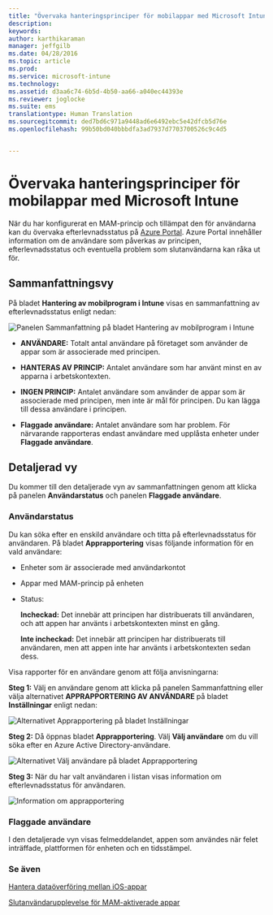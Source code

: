 ```yaml
---
title: "Övervaka hanteringsprinciper för mobilappar med Microsoft Intune | Microsoft Intune"
description: 
keywords: 
author: karthikaraman
manager: jeffgilb
ms.date: 04/28/2016
ms.topic: article
ms.prod: 
ms.service: microsoft-intune
ms.technology: 
ms.assetid: d3aa6c74-6b5d-4b50-aa66-a040ec44393e
ms.reviewer: joglocke
ms.suite: ems
translationtype: Human Translation
ms.sourcegitcommit: ded7bd6c971a9448ad6e6492ebc5e42dfcb5d76e
ms.openlocfilehash: 99b50bd040bbbdfa3ad7937d7703700526c9c4d5


---
```


# Övervaka hanteringsprinciper för mobilappar med Microsoft Intune
När du har konfigurerat en MAM-princip och tillämpat den för användarna kan du övervaka efterlevnadsstatus på [Azure Portal](https://portal.azure.com). Azure Portal innehåller information om de användare som påverkas av principen, efterlevnadsstatus och eventuella problem som slutanvändarna kan råka ut för.
## Sammanfattningsvy
På bladet **Hantering av mobilprogram i Intune** visas en sammanfattning av efterlevnadsstatus enligt nedan:


![Panelen Sammanfattning på bladet Hantering av mobilprogram i Intune](../media/mam-azure-portal-user-status-summary.png)

-   **ANVÄNDARE:** Totalt antal användare på företaget som använder de appar som är associerade med principen.

-   **HANTERAS AV PRINCIP:** Antalet användare som har använt minst en av apparna i arbetskontexten.

-   **INGEN PRINCIP:** Antalet användare som använder de appar som är associerade med principen, men inte är mål för principen.  Du kan lägga till dessa användare i principen.

- **Flaggade användare:** Antalet användare som har problem. För närvarande rapporteras endast användare med upplåsta enheter under **Flaggade användare**.


## Detaljerad vy
Du kommer till den detaljerade vyn av sammanfattningen genom att klicka på panelen **Användarstatus** och panelen **Flaggade användare**.

### Användarstatus
Du kan söka efter en enskild användare och titta på efterlevnadsstatus för användaren. På bladet **Apprapportering** visas följande information för en vald användare:
- Enheter som är associerade med användarkontot
- Appar med MAM-princip på enheten
- Status:

  **Incheckad:** Det innebär att principen har distribuerats till användaren, och att appen har använts i arbetskontexten minst en gång.

  **Inte incheckad:** Det innebär att principen har distribuerats till användaren, men att appen inte har använts i arbetskontexten sedan dess.

Visa rapporter för en användare genom att följa anvisningarna:

**Steg 1:** Välj en användare genom att klicka på panelen Sammanfattning eller välja alternativet **APPRAPPORTERING AV ANVÄNDARE** på bladet **Inställningar** enligt nedan:

![Alternativet Apprapportering på bladet Inställningar](../media/mam-azure-portal-app-reporting-by-user-settings-blade.png)

**Steg 2:** Då öppnas bladet **Apprapportering**. Välj **Välj användare** om du vill söka efter en Azure Active Directory-användare.

![Alternativet Välj användare på bladet Apprapportering](../media/mam-azure-portal-app-reporting-select-user.png)

**Steg 3:** När du har valt användaren i listan visas information om efterlevnadsstatus för användaren.

![Information om apprapportering](../media/mam-azure-portal-app-reporting-by-user.png)
### Flaggade användare
I den detaljerade vyn visas felmeddelandet, appen som användes när felet inträffade, plattformen för enheten och en tidsstämpel.  

### Se även
[Hantera dataöverföring mellan iOS-appar](manage-data-transfer-between-ios-apps-with-microsoft-intune.md)

[Slutanvändarupplevelse för MAM-aktiverade appar](end-user-experience-for-mam-enabled-apps-with-microsoft-intune.md)



<!--HONumber=Jun16_HO4-->


